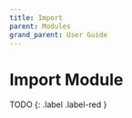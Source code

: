 ```yaml
---
title: Import
parent: Modules
grand_parent: User Guide
---
```

# Import Module

TODO
{: .label .label-red }
